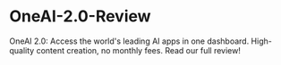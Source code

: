 # OneAI-2.0-Review
OneAI 2.0: Access the world's leading AI apps in one dashboard. High-quality content creation, no monthly fees. Read our full review!
